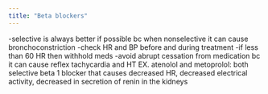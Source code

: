 ```yaml
---
title: "Beta blockers"
---
```

-selective is always better if possible bc when nonselective it can cause bronchoconstriction
-check HR and BP before and during treatment
-if less than 60 HR then withhold meds
-avoid abrupt cessation from medication bc it can cause reflex tachycardia and HT
EX. atenolol and metoprolol: both selective beta 1 blocker that causes decreased HR, decreased electrical activity, decreased in secretion of renin in the kidneys

